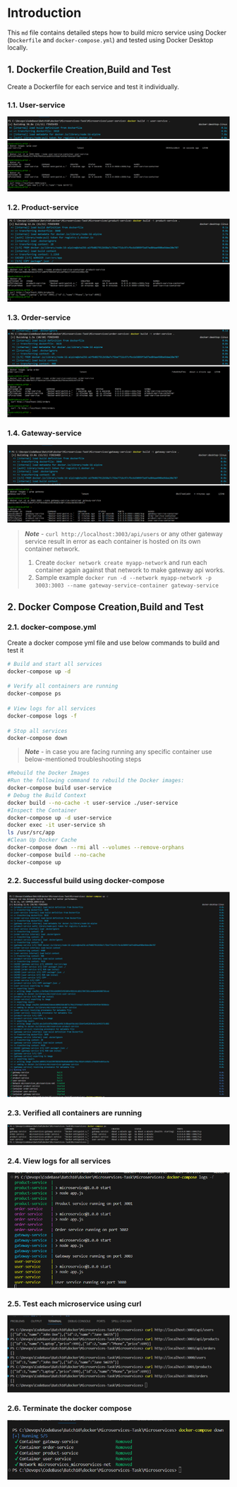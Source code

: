 # Introduction 

This ```md``` file contains detailed steps how to build micro service using Docker (```Dockerfile``` and ```docker-compose.yml```) and tested using Docker Desktop locally.

## 1. Dockerfile Creation,Build and Test 
Create a Dockerfile for each service and test it individually.

### 1.1. User-service 
![alt text](Microservices/images/image.png)
![alt text](Microservices/images/image-1.png)

### 1.2. Product-service

![alt text](Microservices/images/0_docker_product_build.png)
![alt text](Microservices/images/0_docker_product_tst.png)

### 1.3. Order-service
![alt text](Microservices/images/1_docker_order_build.png)
![alt text](Microservices/images/1_docker_order_test.png)

### 1.4. Gateway-service
![alt text](Microservices/images/2_docker_gateway_build.png)
![alt text](Microservices/images/2_docker_gateway_test.png)

> ***Note*** - ```curl http://localhost:3003/api/users``` or any other gateway service result in error as each container is hosted on its own container network. 
>1. Create ```docker network create myapp-network``` and run each container again against that network to make gateway api works. 
>2. Sample example ```docker run -d --network myapp-network -p 3003:3003 --name gateway-service-container gateway-service```

## 2.  Docker Compose Creation,Build and Test 

### 2.1. docker-compose.yml 
Create a docker compose yml file and use below commands to build and test it 

```bash
# Build and start all services
docker-compose up -d

# Verify all containers are running
docker-compose ps

# View logs for all services
docker-compose logs -f

# Stop all services
docker-compose down
```

> ***Note*** - in case you are facing running any specific container use below-mentioned troubleshooting steps 
```bash
#Rebuild the Docker Images
#Run the following command to rebuild the Docker images:
docker-compose build user-service
# Debug the Build Context
docker build --no-cache -t user-service ./user-service
#Inspect the Container
docker-compose up -d user-service
docker exec -it user-service sh
ls /usr/src/app
#Clean Up Docker Cache
docker-compose down --rmi all --volumes --remove-orphans
docker-compose build --no-cache
docker-compose up
```
### 2.2. Successful build using docker-compose
![alt text](Microservices/images/3_docker_compose_build.png)
### 2.3. Verified all containers are running 
![alt text](Microservices/images/3_docker_compose_check_ps.png)
### 2.4. View logs for all services
![alt text](Microservices/images/3_docker_compose_logs.png)
### 2.5. Test each microservice using curl 
![alt text](Microservices/images/3_nodejs_apptest_usingcurl.png)
### 2.6. Terminate the docker compose
![alt text](Microservices/images/3_docker_compose_down.png)